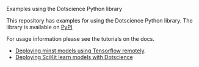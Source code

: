 Examples using the Dotscience Python library

This repository has examples for using the Dotscience Python library. The library is available on [PyPI](https://pypi.org/project/dotscience/)

For usage information please see the tutorials on the docs.

- [Deploying minst models using Tensorflow remotely](https://docs.dotscience.com/tutorials/remote-mode/).
- [Deploying SciKit learn models with Dotscience](https://docs.dotscience.com/tutorials/scikit-learn-models/) 